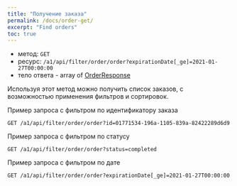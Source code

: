```yaml
---
title: "Получение заказа"
permalink: /docs/order-get/
excerpt: "Find orders"
toc: true
---
```

- метод: `GET`
- ресурс: `/a1/api/filter/order/order?expirationDate[_ge]=2021-01-27T00:00:00`
- тело ответа - array of [OrderResponse](/docs/order-create/#OrderResponse)

Используя этот метод можно получить список заказов, с возможностью применения фильтров и сортировок.

Пример запроса с фильтром по идентификатору заказа
```http request
GET /a1/api/filter/order/order?id=01771534-196a-1105-839a-82422289d6d9
```
Пример запроса с фильтром по статусу
```http request
GET /a1/api/filter/order/order?status=completed
```

Пример запроса с фильтром по дате 
```http request
GET /a1/api/filter/order/order?expirationDate[_ge]=2021-01-27T00:00:00
```
